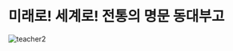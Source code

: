 # 미래로! 세계로! 전통의 명문 동대부고
![teacher2](https://user-images.githubusercontent.com/81335498/119286072-82207b00-bc7e-11eb-8315-bb8cf418f8cc.png)


